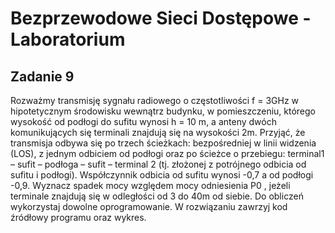 # Bezprzewodowe Sieci Dostępowe - Laboratorium

## Zadanie 9
Rozważmy transmisję sygnału radiowego o częstotliwości f = 3GHz w hipotetycznym środowisku wewnątrz budynku, w pomieszczeniu, którego wysokość od podłogi do sufitu wynosi h = 10 m, a anteny dwóch komunikujących się terminali znajdują się na wysokości 2m. Przyjąć, że transmisja odbywa się po trzech ścieżkach: bezpośredniej w linii widzenia (LOS), z jednym odbiciem od podłogi oraz po ścieżce o przebiegu: terminal1 – sufit – podłoga – sufit – terminal 2 (tj. złożonej z potrójnego odbicia od sufitu i podłogi). Współczynnik odbicia od sufitu wynosi -0,7 a od podłogi -0,9. Wyznacz spadek mocy względem mocy odniesienia P0 , jeżeli terminale znajdują się w odległości od 3 do 40m od siebie. Do obliczeń wykorzystaj dowolne oprogramowanie. W rozwiązaniu zawrzyj kod źródłowy programu oraz wykres.
